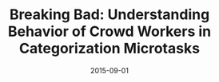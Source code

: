 ---
title: "Breaking Bad: Understanding Behavior of Crowd Workers in Categorization Microtasks"
collection: publications
permalink: /publication/2015-DBLP_conf_ht_GadirajuSFK15
date: 2015-09-01
venue: 'Proceedings of the 26th ACM Conference on Hypertext  &  Social Media, HT 2015, Guzelyurt, TRNC, Cyprus, September 1-4, 2015'
---
